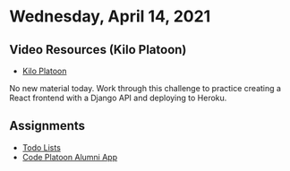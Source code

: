 # Wednesday, April 14, 2021

## Video Resources (Kilo Platoon)
* [Kilo Platoon](https://www.youtube.com/playlist?list=PLu0CiQ7bzwESaHc5FZKQfh6KyOh_0OEtG)

No new material today. Work through this challenge to practice creating a React frontend with a Django API and deploying to Heroku.

## Assignments
- [Todo Lists](https://github.com/novemberplatoon/to-do-lists)
- [Code Platoon Alumni App](https://github.com/novemberplatoon/cp-alumni-app)
